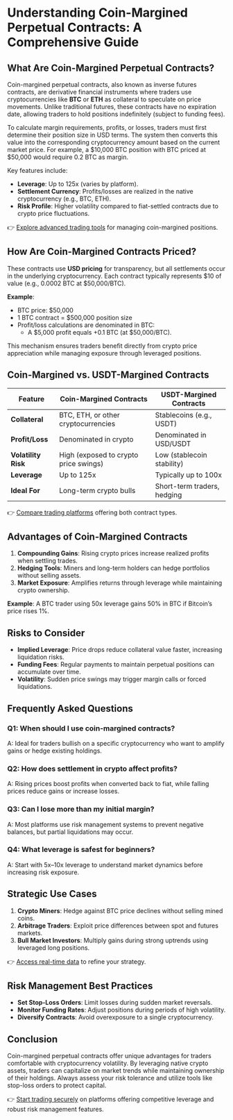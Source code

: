 # Understanding Coin-Margined Perpetual Contracts: A Comprehensive Guide  

## What Are Coin-Margined Perpetual Contracts?  

Coin-margined perpetual contracts, also known as inverse futures contracts, are derivative financial instruments where traders use cryptocurrencies like **BTC** or **ETH** as collateral to speculate on price movements. Unlike traditional futures, these contracts have no expiration date, allowing traders to hold positions indefinitely (subject to funding fees).  

To calculate margin requirements, profits, or losses, traders must first determine their position size in USD terms. The system then converts this value into the corresponding cryptocurrency amount based on the current market price. For example, a $10,000 BTC position with BTC priced at $50,000 would require 0.2 BTC as margin.  

Key features include:  
- **Leverage**: Up to 125x (varies by platform).  
- **Settlement Currency**: Profits/losses are realized in the native cryptocurrency (e.g., BTC, ETH).  
- **Risk Profile**: Higher volatility compared to fiat-settled contracts due to crypto price fluctuations.  

👉 [Explore advanced trading tools](https://bit.ly/okx-bonus) for managing coin-margined positions.  

## How Are Coin-Margined Contracts Priced?  

These contracts use **USD pricing** for transparency, but all settlements occur in the underlying cryptocurrency. Each contract typically represents $10 of value (e.g., 0.0002 BTC at $50,000/BTC).  

**Example**:  
- BTC price: $50,000  
- 1 BTC contract = $500,000 position size  
- Profit/loss calculations are denominated in BTC:  
  - A $5,000 profit equals +0.1 BTC (at $50,000/BTC).  

This mechanism ensures traders benefit directly from crypto price appreciation while managing exposure through leveraged positions.  

## Coin-Margined vs. USDT-Margined Contracts  

| Feature                | Coin-Margined Contracts               | USDT-Margined Contracts           |  
|------------------------|---------------------------------------|-----------------------------------|  
| **Collateral**         | BTC, ETH, or other cryptocurrencies   | Stablecoins (e.g., USDT)          |  
| **Profit/Loss**        | Denominated in crypto                 | Denominated in USD/USDT           |  
| **Volatility Risk**    | High (exposed to crypto price swings) | Low (stablecoin stability)        |  
| **Leverage**           | Up to 125x                            | Typically up to 100x              |  
| **Ideal For**          | Long-term crypto bulls                | Short-term traders, hedging       |  

👉 [Compare trading platforms](https://bit.ly/okx-bonus) offering both contract types.  

## Advantages of Coin-Margined Contracts  

1. **Compounding Gains**: Rising crypto prices increase realized profits when settling trades.  
2. **Hedging Tools**: Miners and long-term holders can hedge portfolios without selling assets.  
3. **Market Exposure**: Amplifies returns through leverage while maintaining crypto ownership.  

**Example**: A BTC trader using 50x leverage gains 50% in BTC if Bitcoin’s price rises 1%.  

## Risks to Consider  

- **Implied Leverage**: Price drops reduce collateral value faster, increasing liquidation risks.  
- **Funding Fees**: Regular payments to maintain perpetual positions can accumulate over time.  
- **Volatility**: Sudden price swings may trigger margin calls or forced liquidations.  

## Frequently Asked Questions  

### **Q1: When should I use coin-margined contracts?**  
A: Ideal for traders bullish on a specific cryptocurrency who want to amplify gains or hedge existing holdings.  

### **Q2: How does settlement in crypto affect profits?**  
A: Rising prices boost profits when converted back to fiat, while falling prices reduce gains or increase losses.  

### **Q3: Can I lose more than my initial margin?**  
A: Most platforms use risk management systems to prevent negative balances, but partial liquidations may occur.  

### **Q4: What leverage is safest for beginners?**  
A: Start with 5x–10x leverage to understand market dynamics before increasing risk exposure.  

## Strategic Use Cases  

1. **Crypto Miners**: Hedge against BTC price declines without selling mined coins.  
2. **Arbitrage Traders**: Exploit price differences between spot and futures markets.  
3. **Bull Market Investors**: Multiply gains during strong uptrends using leveraged long positions.  

👉 [Access real-time data](https://bit.ly/okx-bonus) to refine your strategy.  

## Risk Management Best Practices  

- **Set Stop-Loss Orders**: Limit losses during sudden market reversals.  
- **Monitor Funding Rates**: Adjust positions during periods of high volatility.  
- **Diversify Contracts**: Avoid overexposure to a single cryptocurrency.  

## Conclusion  

Coin-margined perpetual contracts offer unique advantages for traders comfortable with cryptocurrency volatility. By leveraging native crypto assets, traders can capitalize on market trends while maintaining ownership of their holdings. Always assess your risk tolerance and utilize tools like stop-loss orders to protect capital.  

👉 [Start trading securely](https://bit.ly/okx-bonus) on platforms offering competitive leverage and robust risk management features.